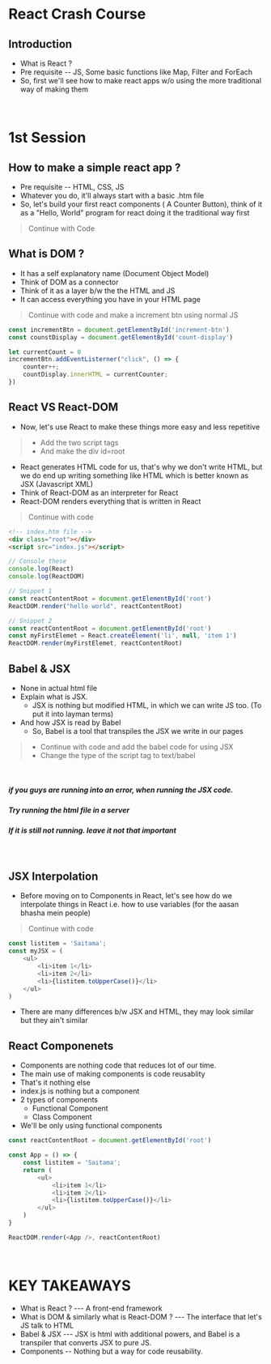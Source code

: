 # React Crash Course

## Introduction
* What is React ?
* Pre requisite -- JS, Some basic functions like Map, Filter and ForEach
* So, first we'll see how to make react apps w/o using the more traditional way of making them

<br>

# 1st Session
## How to make a simple react app ?
* Pre requisite -- HTML, CSS, JS
* Whatever you do, it'll always start with a basic .htm file
* So, let's build your first react components ( A Counter Button), think of it as a "Hello, World" program for react doing it the traditional way first

> Continue with Code

## What is DOM ?
* It has a self explanatory name (Document Object Model)
* Think of DOM as a connector
* Think of it as a layer b/w the the HTML and JS
* It can access everything you have in your HTML page

> Continue with code and make a increment btn using normal JS
```javascript
const incrementBtn = document.getElementById('increment-btn')
const counstDisplay = document.getElementById('count-display')

let currentCount = 0
incrementBtn.addEventListerner("click", () => {
    counter++;
    countDisplay.innerHTML = currentCounter;
})
```

## React VS React-DOM
* Now, let's use React to make these things more easy and less repetitive
> * Add the two script tags
> * And make the div id=root
* React generates HTML code for us, that's why we don't write HTML, but we do end up writing something like HTML which is better known as JSX (Javascript XML)
* Think of React-DOM as an interpreter for React
* React-DOM renders everything that is written in React
>Continue with code
```html
<!-- index.htm file -->
<div class="root"></div>
<script src="index.js"></script>
```
```javascript
// Console these
console.log(React)
console.log(ReactDOM)
```

```javascript
// Snippet 1
const reactContentRoot = document.getElementById('root')
ReactDOM.render("hello world", reactContentRoot)

// Snippet 2
const reactContentRoot = document.getElementById('root')
const myFirstElemet = React.createElement('li', null, 'item 1')
ReactDOM.render(myFirstElemet, reactContentRoot)
```

## Babel & JSX
* None in actual html file
* Explain what is JSX.
    * JSX is nothing but modified HTML, in which we can write JS too. (To put it into layman terms)
* And how JSX is read by Babel
    * So, Babel is a tool that transpiles the JSX we write in our pages
> * Continue with code and add the babel code for using JSX<br>
> * Change the type of the script tag to text/babel

<br>

##### if you guys are running into an error, when running the JSX code.
##### Try running the html file in a server
##### If it is still not running. leave it not that important

<br>

## JSX Interpolation
* Before moving on to Components in React, let's see how do we interpolate things in React i.e. how to use variables (for the aasan bhasha mein people)
> Continue with code
```javascript
const listitem = 'Saitama';
const myJSX = (
    <ul>
        <li>item 1</li>
        <li>item 2</li>
        <li>{listitem.toUpperCase()}</li>
    </ul>
)
```
* There are many differences b/w JSX and HTML, they may look similar but they ain't similar

## React Componenets
* Components are nothing code that reduces lot of our time.
* The main use of making components is code reusablity
* That's it nothing else
* index.js is nothing but a component
* 2 types of components
    * Functional Component
    * Class Component
* We'll be only using functional components
```javascript
const reactContentRoot = document.getElementById('root')

const App = () => {
    const listitem = 'Saitama';
    return (
        <ul>
            <li>item 1</li>
            <li>item 2</li>
            <li>{listitem.toUpperCase()}</li>
        </ul>
    )
}

ReactDOM.render(<App />, reactContentRoot)
```

<br>

# KEY TAKEAWAYS
* What is React ? --- A front-end framework
* What is DOM & similarly what is React-DOM ? --- The interface that let's JS talk to HTML
* Babel & JSX --- JSX is html with additional powers, and Babel is a transpiler that converts JSX to pure JS.
* Components -- Nothing but a way for code reusability.